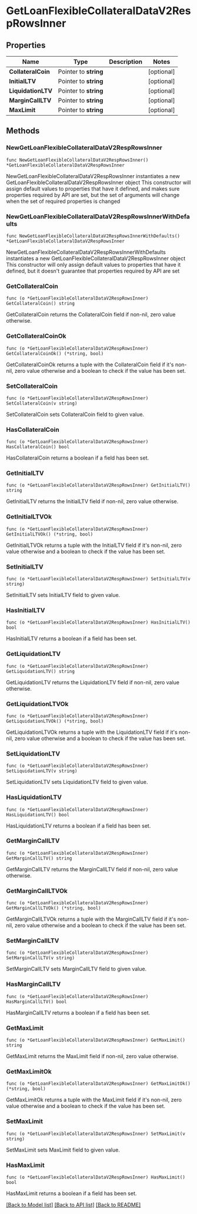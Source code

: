 # GetLoanFlexibleCollateralDataV2RespRowsInner

## Properties

Name | Type | Description | Notes
------------ | ------------- | ------------- | -------------
**CollateralCoin** | Pointer to **string** |  | [optional] 
**InitialLTV** | Pointer to **string** |  | [optional] 
**LiquidationLTV** | Pointer to **string** |  | [optional] 
**MarginCallLTV** | Pointer to **string** |  | [optional] 
**MaxLimit** | Pointer to **string** |  | [optional] 

## Methods

### NewGetLoanFlexibleCollateralDataV2RespRowsInner

`func NewGetLoanFlexibleCollateralDataV2RespRowsInner() *GetLoanFlexibleCollateralDataV2RespRowsInner`

NewGetLoanFlexibleCollateralDataV2RespRowsInner instantiates a new GetLoanFlexibleCollateralDataV2RespRowsInner object
This constructor will assign default values to properties that have it defined,
and makes sure properties required by API are set, but the set of arguments
will change when the set of required properties is changed

### NewGetLoanFlexibleCollateralDataV2RespRowsInnerWithDefaults

`func NewGetLoanFlexibleCollateralDataV2RespRowsInnerWithDefaults() *GetLoanFlexibleCollateralDataV2RespRowsInner`

NewGetLoanFlexibleCollateralDataV2RespRowsInnerWithDefaults instantiates a new GetLoanFlexibleCollateralDataV2RespRowsInner object
This constructor will only assign default values to properties that have it defined,
but it doesn't guarantee that properties required by API are set

### GetCollateralCoin

`func (o *GetLoanFlexibleCollateralDataV2RespRowsInner) GetCollateralCoin() string`

GetCollateralCoin returns the CollateralCoin field if non-nil, zero value otherwise.

### GetCollateralCoinOk

`func (o *GetLoanFlexibleCollateralDataV2RespRowsInner) GetCollateralCoinOk() (*string, bool)`

GetCollateralCoinOk returns a tuple with the CollateralCoin field if it's non-nil, zero value otherwise
and a boolean to check if the value has been set.

### SetCollateralCoin

`func (o *GetLoanFlexibleCollateralDataV2RespRowsInner) SetCollateralCoin(v string)`

SetCollateralCoin sets CollateralCoin field to given value.

### HasCollateralCoin

`func (o *GetLoanFlexibleCollateralDataV2RespRowsInner) HasCollateralCoin() bool`

HasCollateralCoin returns a boolean if a field has been set.

### GetInitialLTV

`func (o *GetLoanFlexibleCollateralDataV2RespRowsInner) GetInitialLTV() string`

GetInitialLTV returns the InitialLTV field if non-nil, zero value otherwise.

### GetInitialLTVOk

`func (o *GetLoanFlexibleCollateralDataV2RespRowsInner) GetInitialLTVOk() (*string, bool)`

GetInitialLTVOk returns a tuple with the InitialLTV field if it's non-nil, zero value otherwise
and a boolean to check if the value has been set.

### SetInitialLTV

`func (o *GetLoanFlexibleCollateralDataV2RespRowsInner) SetInitialLTV(v string)`

SetInitialLTV sets InitialLTV field to given value.

### HasInitialLTV

`func (o *GetLoanFlexibleCollateralDataV2RespRowsInner) HasInitialLTV() bool`

HasInitialLTV returns a boolean if a field has been set.

### GetLiquidationLTV

`func (o *GetLoanFlexibleCollateralDataV2RespRowsInner) GetLiquidationLTV() string`

GetLiquidationLTV returns the LiquidationLTV field if non-nil, zero value otherwise.

### GetLiquidationLTVOk

`func (o *GetLoanFlexibleCollateralDataV2RespRowsInner) GetLiquidationLTVOk() (*string, bool)`

GetLiquidationLTVOk returns a tuple with the LiquidationLTV field if it's non-nil, zero value otherwise
and a boolean to check if the value has been set.

### SetLiquidationLTV

`func (o *GetLoanFlexibleCollateralDataV2RespRowsInner) SetLiquidationLTV(v string)`

SetLiquidationLTV sets LiquidationLTV field to given value.

### HasLiquidationLTV

`func (o *GetLoanFlexibleCollateralDataV2RespRowsInner) HasLiquidationLTV() bool`

HasLiquidationLTV returns a boolean if a field has been set.

### GetMarginCallLTV

`func (o *GetLoanFlexibleCollateralDataV2RespRowsInner) GetMarginCallLTV() string`

GetMarginCallLTV returns the MarginCallLTV field if non-nil, zero value otherwise.

### GetMarginCallLTVOk

`func (o *GetLoanFlexibleCollateralDataV2RespRowsInner) GetMarginCallLTVOk() (*string, bool)`

GetMarginCallLTVOk returns a tuple with the MarginCallLTV field if it's non-nil, zero value otherwise
and a boolean to check if the value has been set.

### SetMarginCallLTV

`func (o *GetLoanFlexibleCollateralDataV2RespRowsInner) SetMarginCallLTV(v string)`

SetMarginCallLTV sets MarginCallLTV field to given value.

### HasMarginCallLTV

`func (o *GetLoanFlexibleCollateralDataV2RespRowsInner) HasMarginCallLTV() bool`

HasMarginCallLTV returns a boolean if a field has been set.

### GetMaxLimit

`func (o *GetLoanFlexibleCollateralDataV2RespRowsInner) GetMaxLimit() string`

GetMaxLimit returns the MaxLimit field if non-nil, zero value otherwise.

### GetMaxLimitOk

`func (o *GetLoanFlexibleCollateralDataV2RespRowsInner) GetMaxLimitOk() (*string, bool)`

GetMaxLimitOk returns a tuple with the MaxLimit field if it's non-nil, zero value otherwise
and a boolean to check if the value has been set.

### SetMaxLimit

`func (o *GetLoanFlexibleCollateralDataV2RespRowsInner) SetMaxLimit(v string)`

SetMaxLimit sets MaxLimit field to given value.

### HasMaxLimit

`func (o *GetLoanFlexibleCollateralDataV2RespRowsInner) HasMaxLimit() bool`

HasMaxLimit returns a boolean if a field has been set.


[[Back to Model list]](../README.md#documentation-for-models) [[Back to API list]](../README.md#documentation-for-api-endpoints) [[Back to README]](../README.md)


